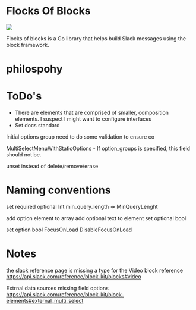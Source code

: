 # Flocks Of Blocks

<a href="https://github.com/jeremyforan/go-flocks-of-blocks/blob/master/LICENSE">
    <img src="https://img.shields.io/github/license/jeremyforan/go-flocks-of-blocks">
</a>

Flocks of blocks is a Go library that helps build Slack messages using the block framework.



# philospohy



# ToDo's
 - There are elements that are comprised of smaller, composition elements. I suspect I might want to configure interfaces
 - Set docs standard


Initial options group need to do some validation to ensure co


MultiSelectMenuWithStaticOptions 
	- If option_groups is specified, this field should not be.

	
unset instead of delete/remove/erase

# Naming conventions

set required 
optional Int
	min_query_length => MinQueryLenght

add option element to array
add optional text to element 
set optional bool

set option bool
	FocusOnLoad
	DisableFocusOnLoad
	
	
# Notes
the slack reference page is missing a type for the Video block reference https://api.slack.com/reference/block-kit/blocks#video

Extrnal data sources missing field options
https://api.slack.com/reference/block-kit/block-elements#external_multi_select

